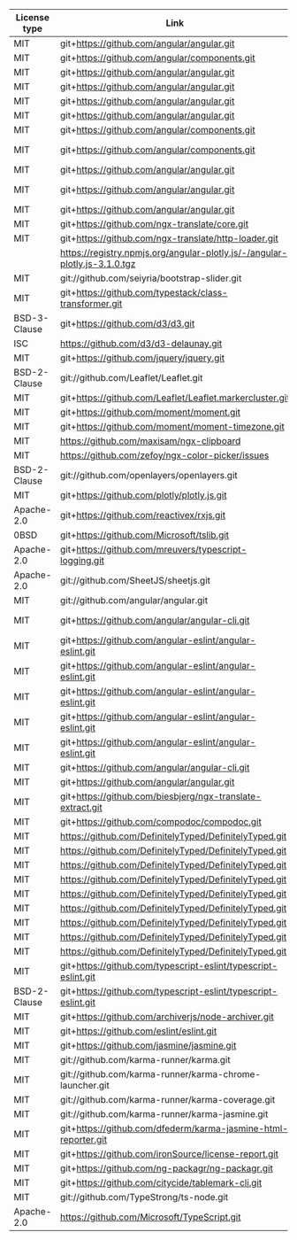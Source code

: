 | License type | Link                                                                       | Installed version | Name                                   |
| ------------ | -------------------------------------------------------------------------- | ----------------- | -------------------------------------- |
| MIT          | git+https://github.com/angular/angular.git                                 | 12.2.4            | @angular/animations                    |
| MIT          | git+https://github.com/angular/components.git                              | 12.2.4            | @angular/cdk                           |
| MIT          | git+https://github.com/angular/angular.git                                 | 12.2.4            | @angular/common                        |
| MIT          | git+https://github.com/angular/angular.git                                 | 12.2.4            | @angular/compiler                      |
| MIT          | git+https://github.com/angular/angular.git                                 | 12.2.4            | @angular/core                          |
| MIT          | git+https://github.com/angular/angular.git                                 | 12.2.4            | @angular/forms                         |
| MIT          | git+https://github.com/angular/components.git                              | 12.2.4            | @angular/material                      |
| MIT          | git+https://github.com/angular/components.git                              | 12.2.4            | @angular/material-moment-adapter       |
| MIT          | git+https://github.com/angular/angular.git                                 | 12.2.4            | @angular/platform-browser              |
| MIT          | git+https://github.com/angular/angular.git                                 | 12.2.4            | @angular/platform-browser-dynamic      |
| MIT          | git+https://github.com/angular/angular.git                                 | 12.2.4            | @angular/router                        |
| MIT          | git+https://github.com/ngx-translate/core.git                              | 13.0.0            | @ngx-translate/core                    |
| MIT          | git+https://github.com/ngx-translate/http-loader.git                       | 6.0.0             | @ngx-translate/http-loader             |
|              | https://registry.npmjs.org/angular-plotly.js/-/angular-plotly.js-3.1.0.tgz | 3.0.0             | angular-plotly.js                      |
| MIT          | git://github.com/seiyria/bootstrap-slider.git                              | 11.0.2            | bootstrap-slider                       |
| MIT          | git+https://github.com/typestack/class-transformer.git                     | 0.4.0             | class-transformer                      |
| BSD-3-Clause | git+https://github.com/d3/d3.git                                           | 5.12.0            | d3                                     |
| ISC          | https://github.com/d3/d3-delaunay.git                                      | 5.2.1             | d3-delaunay                            |
| MIT          | git+https://github.com/jquery/jquery.git                                   | 3.5.1             | jquery                                 |
| BSD-2-Clause | git://github.com/Leaflet/Leaflet.git                                       | 1.7.1             | leaflet                                |
| MIT          | git+https://github.com/Leaflet/Leaflet.markercluster.git                   | 1.5.0             | leaflet.markercluster                  |
| MIT          | git+https://github.com/moment/moment.git                                   | 2.29.1            | moment                                 |
| MIT          | git+https://github.com/moment/moment-timezone.git                          | 0.5.33            | moment-timezone                        |
| MIT          | https://github.com/maxisam/ngx-clipboard                                   | 14.0.1            | ngx-clipboard                          |
| MIT          | https://github.com/zefoy/ngx-color-picker/issues                           | 11.0.0            | ngx-color-picker                       |
| BSD-2-Clause | git://github.com/openlayers/openlayers.git                                 | 6.4.3             | ol                                     |
| MIT          | git+https://github.com/plotly/plotly.js.git                                | 1.54.5            | plotly.js                              |
| Apache-2.0   | git+https://github.com/reactivex/rxjs.git                                  | 6.6.0             | rxjs                                   |
| 0BSD         | git+https://github.com/Microsoft/tslib.git                                 | 2.1.0             | tslib                                  |
| Apache-2.0   | git+https://github.com/mreuvers/typescript-logging.git                     | 0.6.3             | typescript-logging                     |
| Apache-2.0   | git://github.com/SheetJS/sheetjs.git                                       | 0.17.1            | xlsx                                   |
| MIT          | git://github.com/angular/angular.git                                       | 0.11.4            | zone.js                                |
| MIT          | git+https://github.com/angular/angular-cli.git                             | 12.2.4            | @angular-devkit/build-angular          |
| MIT          | git+https://github.com/angular-eslint/angular-eslint.git                   | 12.1.0            | @angular-eslint/builder                |
| MIT          | git+https://github.com/angular-eslint/angular-eslint.git                   | 12.1.0            | @angular-eslint/eslint-plugin          |
| MIT          | git+https://github.com/angular-eslint/angular-eslint.git                   | 12.1.0            | @angular-eslint/eslint-plugin-template |
| MIT          | git+https://github.com/angular-eslint/angular-eslint.git                   | 12.3.1            | @angular-eslint/schematics             |
| MIT          | git+https://github.com/angular-eslint/angular-eslint.git                   | 12.1.0            | @angular-eslint/template-parser        |
| MIT          | git+https://github.com/angular/angular-cli.git                             | 12.2.4            | @angular/cli                           |
| MIT          | git+https://github.com/angular/angular.git                                 | 12.2.4            | @angular/compiler-cli                  |
| MIT          | git+https://github.com/biesbjerg/ngx-translate-extract.git                 | 7.0.4             | @biesbjerg/ngx-translate-extract       |
| MIT          | git+https://github.com/compodoc/compodoc.git                               | 1.1.14            | @compodoc/compodoc                     |
| MIT          | https://github.com/DefinitelyTyped/DefinitelyTyped.git                     | 5.7.2             | @types/d3                              |
| MIT          | https://github.com/DefinitelyTyped/DefinitelyTyped.git                     | 7946.0.8          | @types/geojson                         |
| MIT          | https://github.com/DefinitelyTyped/DefinitelyTyped.git                     | 3.6.0             | @types/jasmine                         |
| MIT          | https://github.com/DefinitelyTyped/DefinitelyTyped.git                     | 6.0.0             | @types/jsonfile                        |
| MIT          | https://github.com/DefinitelyTyped/DefinitelyTyped.git                     | 1.5.17            | @types/leaflet                         |
| MIT          | https://github.com/DefinitelyTyped/DefinitelyTyped.git                     | 1.4.5             | @types/leaflet.markercluster           |
| MIT          | https://github.com/DefinitelyTyped/DefinitelyTyped.git                     | 12.20.15          | @types/node                            |
| MIT          | https://github.com/DefinitelyTyped/DefinitelyTyped.git                     | 5.3.5             | @types/ol                              |
| MIT          | https://github.com/DefinitelyTyped/DefinitelyTyped.git                     | 1.50.19           | @types/plotly.js                       |
| MIT          | git+https://github.com/typescript-eslint/typescript-eslint.git             | 4.23.0            | @typescript-eslint/eslint-plugin       |
| BSD-2-Clause | git+https://github.com/typescript-eslint/typescript-eslint.git             | 4.23.0            | @typescript-eslint/parser              |
| MIT          | git+https://github.com/archiverjs/node-archiver.git                        | 5.2.0             | archiver                               |
| MIT          | git+https://github.com/eslint/eslint.git                                   | 7.26.0            | eslint                                 |
| MIT          | git+https://github.com/jasmine/jasmine.git                                 | 3.7.0             | jasmine-core                           |
| MIT          | git://github.com/karma-runner/karma.git                                    | 6.3.0             | karma                                  |
| MIT          | git://github.com/karma-runner/karma-chrome-launcher.git                    | 3.1.0             | karma-chrome-launcher                  |
| MIT          | git://github.com/karma-runner/karma-coverage.git                           | 2.0.3             | karma-coverage                         |
| MIT          | git://github.com/karma-runner/karma-jasmine.git                            | 4.0.0             | karma-jasmine                          |
| MIT          | git+https://github.com/dfederm/karma-jasmine-html-reporter.git             | 1.5.0             | karma-jasmine-html-reporter            |
| MIT          | git+https://github.com/ironSource/license-report.git                       | 4.5.0             | license-report                         |
| MIT          | git+https://github.com/ng-packagr/ng-packagr.git                           | 12.0.0            | ng-packagr                             |
| MIT          | git+https://github.com/citycide/tablemark-cli.git                          | 2.0.0             | tablemark-cli                          |
| MIT          | git://github.com/TypeStrong/ts-node.git                                    | 10.0.0            | ts-node                                |
| Apache-2.0   | https://github.com/Microsoft/TypeScript.git                                | 4.2.3             | typescript                             |

